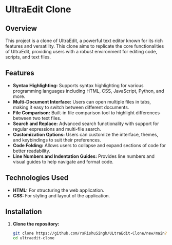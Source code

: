 # UltraEdit Clone

## Overview

This project is a clone of UltraEdit, a powerful text editor known for its rich features and versatility. This clone aims to replicate the core functionalities of UltraEdit, providing users with a robust environment for editing code, scripts, and text files.

## Features

- **Syntax Highlighting:** Supports syntax highlighting for various programming languages including HTML, CSS, JavaScript, Python, and more.
- **Multi-Document Interface:** Users can open multiple files in tabs, making it easy to switch between different documents.
- **File Comparison:** Built-in file comparison tool to highlight differences between two text files.
- **Search and Replace:** Advanced search functionality with support for regular expressions and multi-file search.
- **Customization Options:** Users can customize the interface, themes, and keybindings to suit their preferences.
- **Code Folding:** Allows users to collapse and expand sections of code for better readability.
- **Line Numbers and Indentation Guides:** Provides line numbers and visual guides to help navigate and format code.

## Technologies Used

- **HTML:** For structuring the web application.
- **CSS:** For styling and layout of the application.


## Installation

1. **Clone the repository:**

   ```bash
   git clone https://github.com/rsRishuSingh/ULtraEdit-Clone/new/main?filename=README.md)
   cd ultraedit-clone
